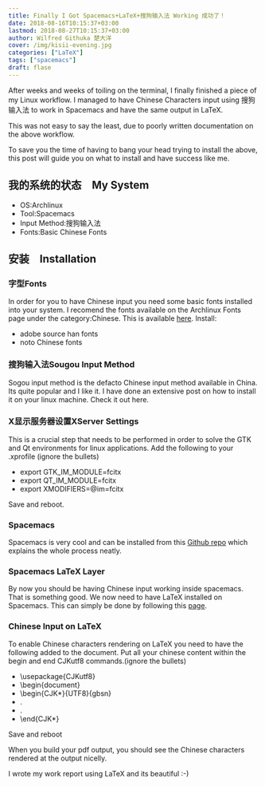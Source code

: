```yaml
---
title: Finally I Got Spacemacs+LaTeX+搜狗输入法 Working 成功了！
date: 2018-08-16T10:15:37+03:00
lastmod: 2018-08-27T10:15:37+03:00
author: Wilfred Githuka 楚大洋
cover: /img/kisii-evening.jpg
categories: ["LaTeX"]
tags: ["spacemacs"]
draft: flase
---
```


After weeks and weeks of toiling on the terminal, I finally finished a piece
of my Linux workflow. I managed to have Chinese Characters input using
搜狗输入法 to work in Spacemacs and have the same output in LaTeX. 

<!--more-->
This was not easy to say the least, due to poorly written documentation on the above workflow.

To save you the time of having to bang your head trying to install the above, 
this post will guide you on what to install and have success like me.

## 我的系统的状态　My System
* OS:Archlinux
* Tool:Spacemacs
* Input Method:搜狗输入法
* Fonts:Basic Chinese Fonts

## 安装　Installation
### 字型Fonts
In order for you to have Chinese input you need some basic fonts installed
into your system. I recomend the fonts available on the Archlinux Fonts page
under the category:Chinese. This is available [here](https://wiki.archlinux.org/index.php/fonts#Chinese). Install:

* adobe source han fonts
* noto Chinese fonts

### 搜狗输入法Sougou Input Method
Sogou input method is the defacto Chinese input method available in China. Its
quite popular and I like it. I have done an extensive post on how to install
it on your linux machine. Check it out here.

### X显示服务器设置XServer Settings
This is a crucial step that needs to be performed in order to solve the GTK and
Qt environments for linux applications. Add the following to your .xprofile (ignore the bullets)

* export GTK_IM_MODULE=fcitx
* export QT_IM_MODULE=fcitx
* export XMODIFIERS=@im=fcitx

Save and reboot.

### Spacemacs
Spacemacs is very cool and can be installed from this [Github repo](https://github.com/syl20bnr/spacemacs) which explains the whole process neatly.

### Spacemacs LaTeX Layer
By now you should be having Chinese input working inside spacemacs. That is
something good. We now need to have LaTeX installed on Spacemacs. This can
simply be done by following this [page](https://github.com/syl20bnr/spacemacs/tree/master/layers/%2Blang/latex#install).

### Chinese Input on LaTeX
To enable Chinese characters rendering on LaTeX you need to have the following
added to the document. Put all your chinese content within the begin and end CJKutf8 commands.(ignore the bullets)

* \usepackage{CJKutf8}
* \begin{document}
* \begin{CJK*}{UTF8}{gbsn}
* .
* .
* \end{CJK*}

Save and reboot

When you build your pdf output, you should see the Chinese characters rendered
at the output nicelly.

I wrote my work report using LaTeX and its beautiful :-)
